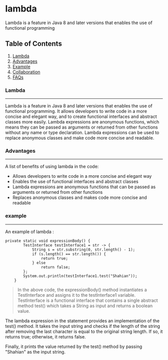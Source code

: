 # lambda
Lambda is a feature in Java 8 and later versions that enables the use of functional programming


 ## Table of Contents
1. [Lambda](#lambda)
2. [Advantages](#advantages)
3. [Example](#example)
4. [Collaboration](#collaboration)
5. [FAQs](#faqs)
### Lambda
***
Lambda is a feature in Java 8 and later versions that enables the use of functional programming. It allows developers to write code in a more concise and elegant way, and to create functional interfaces and abstract classes more easily. Lambda expressions are anonymous functions, which means they can be passed as arguments or returned from other functions without any name or type declaration. Lambda expressions can be used to replace anonymous classes and make code more concise and readable.
 
### Advantages
***
A list of  benefits of using lambda in the code:
* Allows developers to write code in a more concise and elegant way 
* Enables the use of functional interfaces and abstract classes 
* Lambda expressions are anonymous functions that can be passed as arguments or returned from other functions 
* Replaces anonymous classes and makes code more concise and readable
### example
***
An example of lambda : 
```
private static void expressionBody() {
        TestInterface testInterface1 = str -> {
            String s = str.substring(0, str.length() - 1);
            if (s.length() == str.length()) {
                return true;
            } else
                return false;
        };
        System.out.println(testInterface1.test("Shahian"));
    }
```
>In the above code, the expressionBody() method instantiates a TestInterface and assigns it to the testInterface1 variable.</br>
TestInterface is a functional interface that contains a single abstract method test() which takes a String as input and returns a boolean value.

The lambda expression in the statement provides an implementation of the test() method. It takes the input string and checks if the length of the string after removing the last character is equal to the original string length. If so, it returns true; otherwise, it returns false.

Finally, it prints the value returned by the test() method by passing "Shahian" as the input string.

  <!-- 
  ## Table of Contents
1. [General Info](#general-info)
2. [Technologies](#technologies)
3. [Installation](#installation)
4. [Collaboration](#collaboration)
5. [FAQs](#faqs)
### General Info
***
Write down general information about your project. It is a good idea to always put a project status in the readme file. This is where you can add it. 
### Screenshot
![Image text](https://www.united-internet.de/fileadmin/user_upload/Brands/Downloads/Logo_IONOS_by.jpg)
## Technologies
***
A list of technologies used within the project:
* [Technology name](https://example.com): Version 12.3 
* [Technology name](https://example.com): Version 2.34
* [Library name](https://example.com): Version 1234
## Installation
***
A little intro about the installation. 
```
$ git clone https://example.com
$ cd ../path/to/the/file
$ npm install
$ npm start
```
Side information: To use the application in a special environment use ```lorem ipsum``` to start
## Collaboration
***
Give instructions on how to collaborate with your project.
> Maybe you want to write a quote in this part. 
> Should it encompass several lines?
> This is how you do it.
## FAQs
***
A list of frequently asked questions
1. **This is a question in bold**
Answer to the first question with _italic words_. 
2. __Second question in bold__ 
To answer this question, we use an unordered list:
* First point
* Second Point
* Third point
3. **Third question in bold**
Answer to the third question with *italic words*.
4. **Fourth question in bold**
| Headline 1 in the tablehead | Headline 2 in the tablehead | Headline 3 in the tablehead |
|:--------------|:-------------:|--------------:|
| text-align left | text-align center | text-align right |
 -->

